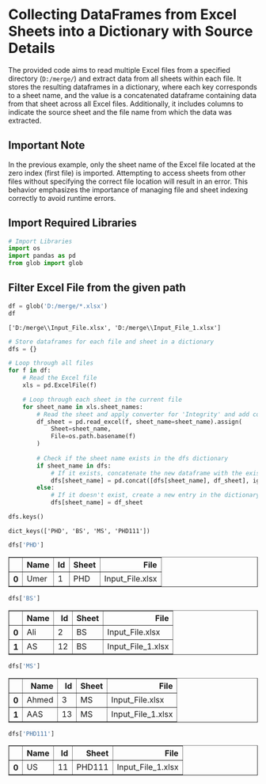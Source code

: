 # Collecting DataFrames from Excel Sheets into a Dictionary with Source Details

The provided code aims to read multiple Excel files from a specified directory (`D:/merge/`) and extract data from all sheets within each file. It stores the resulting dataframes in a dictionary, where each key corresponds to a sheet name, and the value is a concatenated dataframe containing data from that sheet across all Excel files. Additionally, it includes columns to indicate the source sheet and the file name from which the data was extracted.

## Important Note

In the previous example, only the sheet name of the Excel file located at the zero index (first file) is imported. Attempting to access sheets from other files without specifying the correct file location will result in an error. This behavior emphasizes the importance of managing file and sheet indexing correctly to avoid runtime errors.

## Import Required Libraries


```python
# Import Libraries
import os
import pandas as pd
from glob import glob
```

## Filter Excel File from the given path


```python
df = glob('D:/merge/*.xlsx')
df
```




    ['D:/merge\\Input_File.xlsx', 'D:/merge\\Input_File_1.xlsx']




```python
# Store dataframes for each file and sheet in a dictionary
dfs = {}

# Loop through all files
for f in df:
    # Read the Excel file
    xls = pd.ExcelFile(f)

    # Loop through each sheet in the current file
    for sheet_name in xls.sheet_names:
        # Read the sheet and apply converter for 'Integrity' and add columns for 'Sheet' and 'File'
        df_sheet = pd.read_excel(f, sheet_name=sheet_name).assign(
            Sheet=sheet_name, 
            File=os.path.basename(f)
        )
        
        # Check if the sheet name exists in the dfs dictionary
        if sheet_name in dfs:
            # If it exists, concatenate the new dataframe with the existing one
            dfs[sheet_name] = pd.concat([dfs[sheet_name], df_sheet], ignore_index=True)
        else:
            # If it doesn't exist, create a new entry in the dictionary
            dfs[sheet_name] = df_sheet
```


```python
dfs.keys()
```




    dict_keys(['PHD', 'BS', 'MS', 'PHD111'])




```python
dfs['PHD']
```





<table border="1" class="dataframe">
  <thead>
    <tr style="text-align: right;">
      <th></th>
      <th>Name</th>
      <th>Id</th>
      <th>Sheet</th>
      <th>File</th>
    </tr>
  </thead>
  <tbody>
    <tr>
      <th>0</th>
      <td>Umer</td>
      <td>1</td>
      <td>PHD</td>
      <td>Input_File.xlsx</td>
    </tr>
  </tbody>
</table>
</div>




```python
dfs['BS']
```





<table border="1" class="dataframe">
  <thead>
    <tr style="text-align: right;">
      <th></th>
      <th>Name</th>
      <th>Id</th>
      <th>Sheet</th>
      <th>File</th>
    </tr>
  </thead>
  <tbody>
    <tr>
      <th>0</th>
      <td>Ali</td>
      <td>2</td>
      <td>BS</td>
      <td>Input_File.xlsx</td>
    </tr>
    <tr>
      <th>1</th>
      <td>AS</td>
      <td>12</td>
      <td>BS</td>
      <td>Input_File_1.xlsx</td>
    </tr>
  </tbody>
</table>
</div>




```python
dfs['MS']
```





<table border="1" class="dataframe">
  <thead>
    <tr style="text-align: right;">
      <th></th>
      <th>Name</th>
      <th>Id</th>
      <th>Sheet</th>
      <th>File</th>
    </tr>
  </thead>
  <tbody>
    <tr>
      <th>0</th>
      <td>Ahmed</td>
      <td>3</td>
      <td>MS</td>
      <td>Input_File.xlsx</td>
    </tr>
    <tr>
      <th>1</th>
      <td>AAS</td>
      <td>13</td>
      <td>MS</td>
      <td>Input_File_1.xlsx</td>
    </tr>
  </tbody>
</table>
</div>




```python
dfs['PHD111']
```





<table border="1" class="dataframe">
  <thead>
    <tr style="text-align: right;">
      <th></th>
      <th>Name</th>
      <th>Id</th>
      <th>Sheet</th>
      <th>File</th>
    </tr>
  </thead>
  <tbody>
    <tr>
      <th>0</th>
      <td>US</td>
      <td>11</td>
      <td>PHD111</td>
      <td>Input_File_1.xlsx</td>
    </tr>
  </tbody>
</table>
</div>


